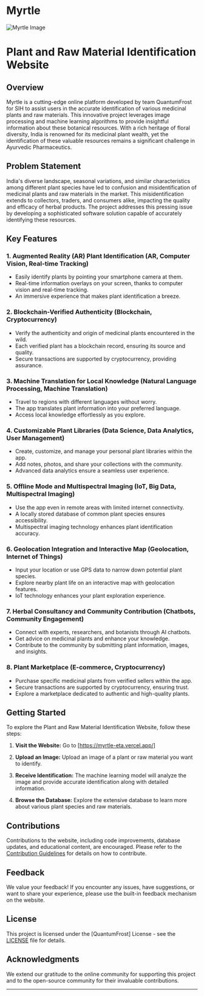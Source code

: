 # Myrtle
![Myrtle Image](https://imgur.com/AYm7Ijl)

# Plant and Raw Material Identification Website

## Overview

Myrtle is a cutting-edge online platform developed by team QuantumFrost for SIH to assist users in the accurate identification of various medicinal plants and raw materials. This innovative project leverages image processing and machine learning algorithms to provide insightful information about these botanical resources. With a rich heritage of floral diversity, India is renowned for its medicinal plant wealth, yet the identification of these valuable resources remains a significant challenge in Ayurvedic Pharmaceutics.

## Problem Statement

India's diverse landscape, seasonal variations, and similar characteristics among different plant species have led to confusion and misidentification of medicinal plants and raw materials in the market. This misidentification extends to collectors, traders, and consumers alike, impacting the quality and efficacy of herbal products. The project addresses this pressing issue by developing a sophisticated software solution capable of accurately identifying these resources.

## Key Features

### 1. Augmented Reality (AR) Plant Identification (AR, Computer Vision, Real-time Tracking)

- Easily identify plants by pointing your smartphone camera at them.
- Real-time information overlays on your screen, thanks to computer vision and real-time tracking.
- An immersive experience that makes plant identification a breeze.

### 2. Blockchain-Verified Authenticity (Blockchain, Cryptocurrency)

- Verify the authenticity and origin of medicinal plants encountered in the wild.
- Each verified plant has a blockchain record, ensuring its source and quality.
- Secure transactions are supported by cryptocurrency, providing assurance.

### 3. Machine Translation for Local Knowledge (Natural Language Processing, Machine Translation)

- Travel to regions with different languages without worry.
- The app translates plant information into your preferred language.
- Access local knowledge effortlessly as you explore.

### 4. Customizable Plant Libraries (Data Science, Data Analytics, User Management)

- Create, customize, and manage your personal plant libraries within the app.
- Add notes, photos, and share your collections with the community.
- Advanced data analytics ensure a seamless user experience.

### 5. Offline Mode and Multispectral Imaging (IoT, Big Data, Multispectral Imaging)

- Use the app even in remote areas with limited internet connectivity.
- A locally stored database of common plant species ensures accessibility.
- Multispectral imaging technology enhances plant identification accuracy.

### 6. Geolocation Integration and Interactive Map (Geolocation, Internet of Things)

- Input your location or use GPS data to narrow down potential plant species.
- Explore nearby plant life on an interactive map with geolocation features.
- IoT technology enhances your plant exploration experience.

### 7. Herbal Consultancy and Community Contribution (Chatbots, Community Engagement)

- Connect with experts, researchers, and botanists through AI chatbots.
- Get advice on medicinal plants and enhance your knowledge.
- Contribute to the community by submitting plant information, images, and insights.

### 8. Plant Marketplace (E-commerce, Cryptocurrency)

- Purchase specific medicinal plants from verified sellers within the app.
- Secure transactions are supported by cryptocurrency, ensuring trust.
- Explore a marketplace dedicated to authentic and high-quality plants.
## Getting Started

To explore the Plant and Raw Material Identification Website, follow these steps:

1. **Visit the Website:** Go to [https://myrtle-eta.vercel.app/] 

2. **Upload an Image:** Upload an image of a plant or raw material you want to identify.

3. **Receive Identification:** The machine learning model will analyze the image and provide accurate identification along with detailed information.

4. **Browse the Database:** Explore the extensive database to learn more about various plant species and raw materials.

## Contributions

Contributions to the website, including code improvements, database updates, and educational content, are encouraged. Please refer to the [Contribution Guidelines](CONTRIBUTING.md) for details on how to contribute.

## Feedback

We value your feedback! If you encounter any issues, have suggestions, or want to share your experience, please use the built-in feedback mechanism on the website.

## License

This project is licensed under the [QuantumFrost] License - see the [LICENSE](LICENSE) file for details.

## Acknowledgments

We extend our gratitude to the online community for supporting this project and to the open-source community for their invaluable contributions.

---

